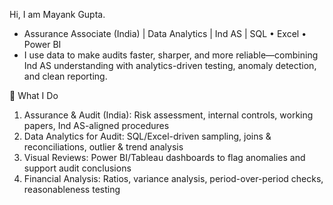 Hi, I am  Mayank Gupta.
- Assurance Associate (India) | Data Analytics | Ind AS | SQL • Excel • Power BI
- I use data to make audits faster, sharper, and more reliable—combining Ind AS understanding with analytics-driven testing, anomaly detection, and clean reporting.

🔎 What I Do
1. Assurance & Audit (India): Risk assessment, internal controls, working papers, Ind AS-aligned procedures
2. Data Analytics for Audit: SQL/Excel-driven sampling, joins & reconciliations, outlier & trend analysis
3. Visual Reviews: Power BI/Tableau dashboards to flag anomalies and support audit conclusions
4. Financial Analysis: Ratios, variance analysis, period-over-period checks, reasonableness testing

<!---
MayankGupta45/MayankGupta45 is a ✨ special ✨ repository because its `README.md` (this file) appears on your GitHub profile.
You can click the Preview link to take a look at your changes.
--->
